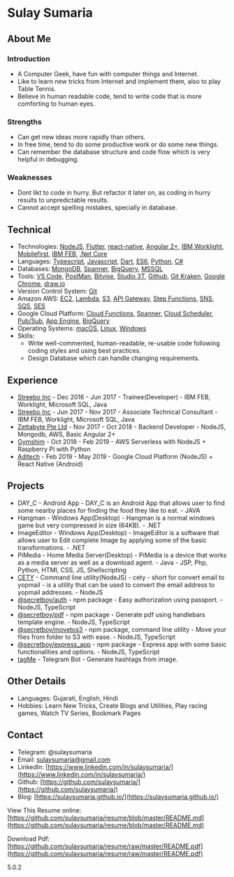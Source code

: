 # Sulay Sumaria

## About Me

### Introduction

- A Computer Geek, have fun with computer things and Internet.
- Like to learn new tricks from Internet and implement them, also to play Table Tennis.
- Believe in human readable code, tend to write code that is more comforting to human eyes.

### Strengths

- Can get new ideas more rapidly than others.
- In free time, tend to do some productive work or do some new things.
- Can remember the database structure and code flow which is very helpful in debugging.

### Weaknesses

- Dont likt to code in hurry. But refactor it later on, as coding in hurry results to unpredictable results.
- Cannot accept spelling mistakes, specially in database.

## Technical

- Technologies: [NodeJS](https://nodejs.org), [Flutter](https://flutter.dev/), [react-native](https://facebook.github.io/react-native/), [Angular 2+](https://angular.io/), [IBM Worklight](https://www.ibm.com/support/knowledgecenter/en/SSZH4A_6.0.0/com.ibm.worklight.getstart.doc/topics/c_overview.html), [Mobilefirst](https://www.ibm.com/mobilefirst), [IBM FEB](https://www.ibm.com/support/knowledgecenter/en/SS6KJL_8.6.0/Welcome/FEB_Welcome.html), [.Net Core](https://docs.microsoft.com/en-us/dotnet/welcome)
- Languages: [Typescript](https://www.typescriptlang.org/), [Javascript](https://www.javascript.com/), [Dart](https://www.dartlang.org/), [ES6](http://es6-features.org), [Python](https://www.python.org/), [C#](https://docs.microsoft.com/en-us/dotnet/csharp/getting-started/)
- Databases: [MongoDB](https://www.mongodb.com/), [Spanner](https://cloud.google.com/spanner/), [BigQuery](https://cloud.google.com/bigquery/), [MSSQL](https://www.microsoft.com/en-us/sql-server/sql-server-2019)
- Tools: [VS Code](https://code.visualstudio.com/), [PostMan](https://www.getpostman.com/), [Bitvise](https://www.bitvise.com/), [Studio 3T](https://studio3t.com/), [Github](https://github.com/), [Git Kraken](https://www.gitkraken.com/), [Google Chrome](https://www.google.com/chrome/), [draw.io](https://draw.io/)
- Version Control System: [Git](https://git-scm.com/)
- Amazon AWS: [EC2](https://aws.amazon.com/ec2/), [Lambda](https://aws.amazon.com/lambda/), [S3](https://aws.amazon.com/s3/), [API Gateway](https://aws.amazon.com/api-gateway/), [Step Functions](https://aws.amazon.com/step-functions/), [SNS](https://aws.amazon.com/sns/), [SQS](https://aws.amazon.com/sqs/), [SES](https://aws.amazon.com/ses/)
- Google Cloud Platform: [Cloud Functions](https://cloud.google.com/functions/), [Spanner](https://cloud.google.com/spanner/), [Cloud Scheduler](https://cloud.google.com/scheduler/), [Pub/Sub](https://cloud.google.com/pubsub/), [App Engine](https://cloud.google.com/appengine/), [BigQuery](https://cloud.google.com/bigquery/)
- Operating Systems: [macOS](https://en.wikipedia.org/wiki/MacOS), [Linux](https://en.wikipedia.org/wiki/Linux), [Windows](https://en.wikipedia.org/wiki/Microsoft_Windows)
- Skills:
  - Write well-commented, human-readable, re-usable code following coding styles and using best practices.
  - Design Database which can handle changing requirements.

## Experience

- [Streebo Inc](https://www.streebo.com/) - Dec 2016 - Jun 2017 - Trainee(Developer) - IBM FEB, Worklight, Microsoft SQL, Java
- [Streebo Inc](https://www.streebo.com/) - Jun 2017 - Nov 2017 - Associate Technical Consultant - IBM FEB, Worklight, Microsoft SQL, Java
- [Zettabyte Pte Ltd](https://www.zettabyte.sg/) - Nov 2017 - Oct 2018 - Backend Developer - NodeJS, Mongodb, AWS, Basic Angular 2+
- [Gymshim](http://gymshim.com/) - Oct 2018 - Feb 2019 - AWS Serverless with NodeJS + Raspberry Pi with Python
- [Aditech](http://adi-tech.co.uk/) - Feb 2019 - May 2019 - Google Cloud Platform (NodeJS) + React Native (Android)

<div class="page"></div>

## Projects

- DAY_C - Android App - DAY_C is an Android App that allows user to find some nearby places for finding the food they like to eat. - JAVA
- Hangman - Windows App(Desktop) - Hangman is a normal windows game but very compressed in size (64KB). - .NET
- ImageEditor - Windows App(Desktop) - ImageEditor is a software that allows user to Edit complete Image by applying some of the basic transformations. - .NET
- PiMedia - Home Media Server(Desktop) - PiMedia is a device that works as a media server as well as a download agent. - Java - JSP, Php, Python, HTMl, CSS, JS, Shellscripting
- [CETY](https://www.npmjs.com/package/cety) - Command line utility(NodeJS) - cety - short for convert email to yopmail - is a utility that can be used to convert the email address to yopmail addresses. - NodeJS
- [@secretboy/auth](https://www.npmjs.com/package/@secretboy/auth) - npm package - Easy authorization using passport. - NodeJS, TypeScript
- [@secretboy/pdf](https://www.npmjs.com/package/@secretboy/pdf) - npm package - Generate pdf using handlebars template engine. - NodeJS, TypeScript
- [@secretboy/movetos3](https://www.npmjs.com/package/@secretboy/movetos3) - npm package, command line utility - Move your files from folder to S3 with ease. - NodeJS, TypeScript
- [@secretboy/express_app](https://www.npmjs.com/package/@secretboy/express_app) - npm package - Express app with some basic functionalities and options. - NodeJS, TypeScript
- [tagMe](https://github.com/sulaysumaria/tags_generator_bot) - Telegram Bot - Generate hashtags from image.

## Other Details

- Languages: Gujarati, English, Hindi
- Hobbies: Learn New Tricks, Create Blogs and Utilities, Play racing games, Watch TV Series, Bookmark Pages

## Contact

- Telegram: @sulaysumaria
- Email: [sulaysumaria@gmail.com](mailto:sulaysumaria@gmail.com)
- LinkedIn: [https://www.linkedin.com/in/sulaysumaria/](https://www.linkedin.com/in/sulaysumaria/)
- Github: [https://github.com/sulaysumaria/](https://github.com/sulaysumaria/)
- Blog: [https://sulaysumaria.github.io/](https://sulaysumaria.github.io/)

View This Resume online: [https://github.com/sulaysumaria/resume/blob/master/README.md](https://github.com/sulaysumaria/resume/blob/master/README.md)

Download Pdf: [https://github.com/sulaysumaria/resume/raw/master/README.pdf](https://github.com/sulaysumaria/resume/raw/master/README.pdf)

5.0.2
